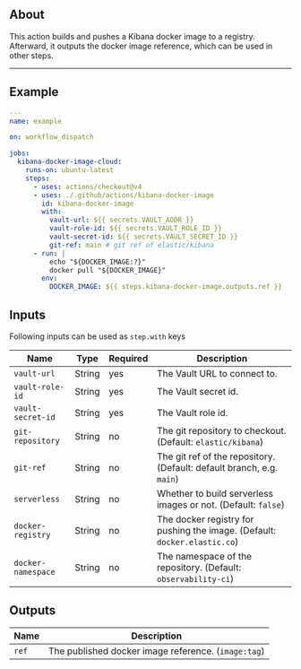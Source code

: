 ## About

This action builds and pushes a Kibana docker image to a registry.
Afterward, it outputs the docker image reference, which can be used in other steps.
___

## Example

```yaml
---
name: example

on: workflow_dispatch

jobs:
  kibana-docker-image-cloud:
    runs-on: ubuntu-latest
    steps:
      - uses: actions/checkout@v4
      - uses: ./.github/actions/kibana-docker-image
        id: kibana-docker-image
        with:
          vault-url: ${{ secrets.VAULT_ADDR }}
          vault-role-id: ${{ secrets.VAULT_ROLE_ID }}
          vault-secret-id: ${{ secrets.VAULT_SECRET_ID }}
          git-ref: main # git ref of elastic/kibana
      - run: |
          echo "${DOCKER_IMAGE:?}"
          docker pull "${DOCKER_IMAGE}"
        env:
          DOCKER_IMAGE: ${{ steps.kibana-docker-image.outputs.ref }}


```

## Inputs

Following inputs can be used as `step.with` keys

| Name                | Type   | Required | Description                                                               |
|---------------------|--------|----------|---------------------------------------------------------------------------|
| `vault-url`         | String | yes      | The Vault URL to connect to.                                              |
| `vault-role-id`     | String | yes      | The Vault secret id.                                                      |
| `vault-secret-id`   | String | yes      | The Vault role id.                                                        |
| `git-repository`    | String | no       | The git repository to checkout. (Default: `elastic/kibana`)               |
| `git-ref`           | String | no       | The git ref of the repository. (Default: default branch, e.g. `main`)     |
| `serverless`        | String | no       | Whether to build serverless images or not. (Default: `false`)             |
| `docker-registry`   | String | no       | The docker registry for pushing the image. (Default: `docker.elastic.co`) |
| `docker-namespace`  | String | no       | The namespace of the repository. (Default: `observability-ci`)            |

## Outputs

| Name   | Description                                         |
|--------|-----------------------------------------------------|
| `ref`  | The published docker image reference. (`image:tag`) |
